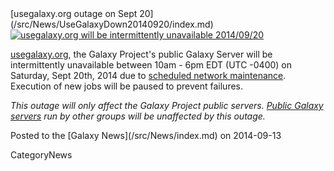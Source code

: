 <div class='newsItemHeader'>[usegalaxy.org outage on Sept 20](/src/News/UseGalaxyDown20140920/index.md)</div>

<div class='right'><a href='http://usegalaxy.org'><img src="/src/Images/Logos/UseGalaxyOrgLogoShadow200.png" alt="usegalaxy.org will be intermittently unavailable 2014/09/20"  /></a></div>

[usegalaxy.org](http://usegalaxy.org/), the Galaxy Project's public Galaxy Server will be intermittently unavailable between 10am - 6pm EDT (UTC -0400) on Saturday, Sept 20th, 2014 due to [scheduled network maintenance](https://portal.tacc.utexas.edu/user-news/-/news/101651). Execution of new jobs will be paused to prevent failures.

*This outage will only affect the Galaxy Project public servers.  [Public Galaxy servers](/src/PublicGalaxyServers/index.md) run by other groups will be unaffected by this outage.*

<div class='newsItemFooter'>Posted to the [Galaxy News](/src/News/index.md) on 2014-09-13</div>

CategoryNews
